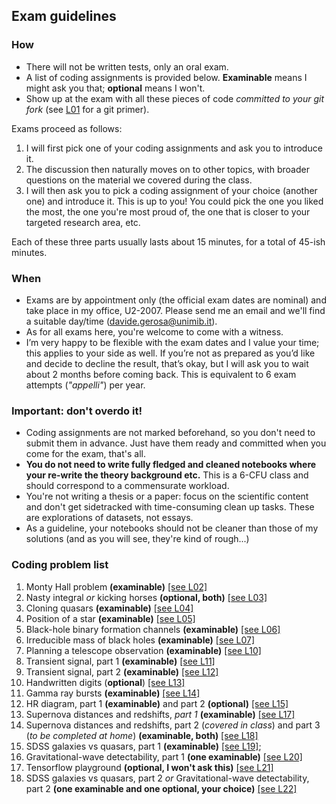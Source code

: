 ## Exam guidelines


### How

- There will not be written tests, only an oral exam.
- A list of coding assignments is provided below. **Examinable** means I might ask you that; **optional** means I won't.
- Show up at the exam with all these pieces of code *committed to your git fork*  (see [L01](lectures/L01_introduction.ipynb) for a git primer).  

Exams proceed as follows:

1. I will first pick one of your coding assignments and ask you to introduce it.
2. The discussion then naturally moves on to other topics, with broader questions on the material we covered during the class.
3. I will then ask you to pick a coding assignment of your choice (another one) and introduce it. This is up to you! You could pick the one you liked the most, the one you're most proud of, the one that is closer to your targeted research area, etc.

Each of these three parts usually lasts about 15 minutes, for a total of 45-ish minutes. 

### When

- Exams are by appointment only (the official exam dates are nominal) and take place in my office, U2-2007. Please send me an email and we'll find a suitable day/time ([davide.gerosa@unimib.it](mailto:davide.gerosa@unimib.it)).
- As for all exams here, you're welcome to come with a witness. 
- I’m very happy to be flexible with the exam dates and I value your time; this applies to your side as well. If you’re not as prepared as you’d like and decide to decline the result, that’s okay, but I will ask you to wait about 2 months before coming back. This is equivalent to 6 exam attempts (*"appelli"*) per year.


### Important: don't overdo it!

- Coding assignments are not marked beforehand, so you don't need to submit them in advance. Just have them ready and committed when you come for the exam, that's all. 
-  **You do not need to write fully fledged and cleaned notebooks where your re-write the theory background etc.** This is a 6-CFU class and should correspond to a commensurate workload. 
- You're not writing a thesis or a paper: focus on the scientific content and don't get sidetracked with time-consuming clean up tasks. These are explorations of datasets, not essays.
- As a guideline, your notebooks should not be cleaner than those of my solutions (and as you will see, they're kind of rough...)  


### Coding problem list

1. Monty Hall problem **(examinable)** [[see L02]](lectures/L02_probability.ipynb)
2. Nasty integral *or* kicking horses **(optional, both)** [[see L03]](lectures/L03_probability.ipynb)
3. Cloning quasars **(examinable)** [[see L04]](lectures/L04_probability.ipynb)
4. Position of a star **(examinable)** [[see L05]](lectures/L05_frequentist.ipynb)
5. Black-hole binary formation channels **(examinable)** [[see L06]](lectures/L06_frequentist.ipynb)
6. Irreducible mass of black holes **(examinable)** [[see L07]](lectures/L07_frequentist.ipynb)
7. Planning a telescope observation **(examinable)**  [[see L10]](lectures/L10_bayesian.ipynb)
8. Transient signal, part 1 **(examinable)**  [[see L11]](lectures/L11_bayesian.ipynb)
9. Transient signal, part 2 **(examinable)** [[see L12]](lectures/L12_bayesian.ipynb)
10. Handwritten digits (**optional**) [[see L13]](lectures/L13_introduction.ipynb)
11. Gamma ray bursts **(examinable)**  [[see L14]](lectures/L14_clustering.ipynb)
12. HR diagram, part 1 **(examinable)** and part 2 **(optional)** [[see L15]](lectures/L15_dimensionality.ipynb)
13. Supernova distances and redshifts, *part 1* **(examinable)** [[see L17]](lectures/L17_regression.ipynb)
14. Supernova distances and redshifts, part 2 (*covered in class*) and part 3 (*to be completed at home*) **(examinable, both)**  [[see L18]](lectures/L18_regression.ipynb)
15. SDSS galaxies vs quasars, part 1 **(examinable)** [[see L19]](lectures/L19_classification.ipynb); 
16. Gravitational-wave detectability, part 1 **(one examinable)** [[see L20]](lectures/L20_classification.ipynb)
17. Tensorflow playground **(optional, I won't ask this)** [[see L21]](lectures/L21_deeplearning.ipynb)
18. SDSS galaxies vs quasars, part 2 *or* Gravitational-wave detectability, part 2 **(one examinable and one optional, your choice)** [[see L22]](lectures/L22_deeplearning.ipynb)


